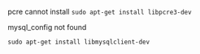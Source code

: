 
pcre cannot install
`sudo apt-get install libpcre3-dev`

mysql_config not found

`sudo apt-get install libmysqlclient-dev`

